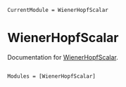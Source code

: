 ```@meta
CurrentModule = WienerHopfScalar
```

# WienerHopfScalar

Documentation for [WienerHopfScalar](https://github.com/mjp98/WienerHopfScalar.jl).

```@index
```

```@autodocs
Modules = [WienerHopfScalar]
```
